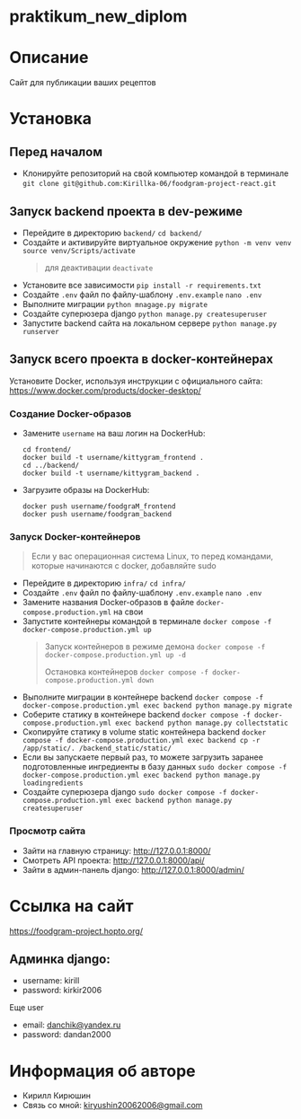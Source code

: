 # praktikum_new_diplom


# Описание
Сайт для публикации ваших рецептов


# Установка
## Перед началом
- Клонируйте репозиторий на свой компьютер командой в терминале
  `git clone git@github.com:Kirillka-06/foodgram-project-react.git`

## Запуск backend проекта в dev-режиме
- Перейдите в директорию `backend/`
  `cd backend/`
- Создайте и активируйте виртуальное окружение
  `python -m venv venv`
  `source venv/Scripts/activate`
  > для деактивации
  > `deactivate`
- Установите все зависимости
  `pip install -r requirements.txt`
- Создайте `.env` файл по файлу-шаблону `.env.example`
  `nano .env`
- Выполните миграции
  `python mnagage.py migrate`
- Создайте суперюзера django
  `python manage.py createsuperuser`
- Запустите backend сайта на локальном сервере
  `python manage.py runserver`

## Запуск всего проекта в docker-контейнерах
Установите Docker, используя инструкции с официального сайта:
https://www.docker.com/products/docker-desktop/

### Создание Docker-образов
- Замените `username` на ваш логин на DockerHub:
  ```
  cd frontend/
  docker build -t username/kittygram_frontend .
  cd ../backend/
  docker build -t username/kittygram_backend .
  ```
- Загрузите образы на DockerHub:
  ```
  docker push username/foodgraM_frontend
  docker push username/foodgram_backend
  ```
### Запуск Docker-контейнеров
> Если у вас операционная система Linux,
> то перед командами, которые начинаются с docker,
> добавляйте sudo
- Перейдите в директорию `infra/`
  `cd infra/`
- Создайте `.env` файл по файлу-шаблону `.env.example`
  `nano .env`
- Замените названия Docker-образов в файле
  `docker-compose.production.yml` на свои
- Запустите контейнеры командой в терминале
  `docker compose -f docker-compose.production.yml up`
  > Запуск контейнеров в режиме демона
  > `docker compose -f docker-compose.production.yml up -d`
  >
  > Остановка контейнеров
  > `docker compose -f docker-compose.production.yml down`
- Выполните миграции в контейнере backend
  `docker compose -f docker-compose.production.yml exec backend python manage.py migrate`
- Соберите статику в контейнере backend
  `docker compose -f docker-compose.production.yml exec backend python manage.py collectstatic`
- Скопируйте статику в volume static контейнера backend
  `docker compose -f docker-compose.production.yml exec backend cp -r /app/static/. /backend_static/static/`
- Если вы запускаете первый раз, то можете загрузить
  заранее подготовленные ингредиенты в базу данных
  `sudo docker compose -f docker-compose.production.yml exec backend python manage.py loadingredients`
- Создайте суперюзера django
  `sudo docker compose -f docker-compose.production.yml exec backend python manage.py createsuperuser`

### Просмотр сайта
- Зайти на главную страницу: http://127.0.0.1:8000/
- Смотреть API проекта: http://127.0.0.1:8000/api/
- Зайти в админ-панель django: http://127.0.0.1:8000/admin/


# Ссылка на сайт
https://foodgram-project.hopto.org/

## Админка django:
- username: kirill
- password: kirkir2006

Еще user
- email: danchik@yandex.ru
- password: dandan2000


# Информация об авторе
- Кирилл Кирюшин
- Связь со мной: kiryushin20062006@gmail.com 
